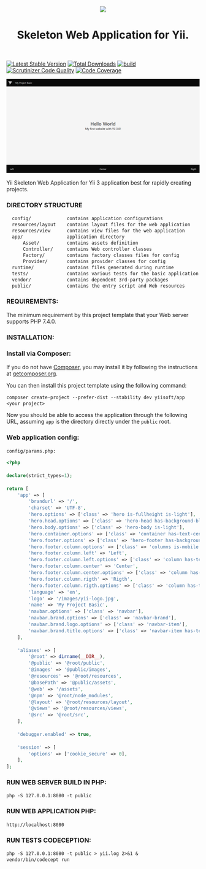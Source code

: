 <p align="center">
    <a href="https://github.com/yiisoft" target="_blank">
        <img src="https://avatars0.githubusercontent.com/u/993323" height="80px">
    </a>
    <h1 align="center">Skeleton Web Application for Yii.</h1>
    <br>
</p>

[![Latest Stable Version](https://poser.pugx.org/yiisoft/app/v/stable.png)](https://packagist.org/packages/yiisoft/app)
[![Total Downloads](https://poser.pugx.org/yiisoft/app/downloads.png)](https://packagist.org/packages/yiisoft/app)
[![build](https://github.com/yiisoft/app/workflows/build/badge.svg)](https://github.com/yiisoft/app/actions)
[![Scrutinizer Code Quality](https://scrutinizer-ci.com/g/yiisoft/app/badges/quality-score.png?b=master)](https://scrutinizer-ci.com/g/yiisoft/app/?branch=master)
[![Code Coverage](https://scrutinizer-ci.com/g/yiisoft/app/badges/coverage.png?b=master)](https://scrutinizer-ci.com/g/yiisoft/app/?branch=master)

<p align="center">
    <a href="https://github.com/yiisoft/app" target="_blank">
        <img src="docs\images\home.png" >
    </a>
</p>

Yii Skeleton Web Application for Yii 3 application best for rapidly creating projects.

### DIRECTORY STRUCTURE

      config/             contains application configurations
      resources/layout    contains layout files for the web application
      resources/view      contains view files for the web application
      app/                application directory
          Asset/          contains assets definition
          Controller/     contains Web controller classes
          Factory/        contains factory classes files for config
          Provider/       contains provider classes for config
      runtime/            contains files generated during runtime
      tests/              contains various tests for the basic application
      vendor/             contains dependent 3rd-party packages      
      public/             contains the entry script and Web resources


### REQUIREMENTS:

The minimum requirement by this project template that your Web server supports PHP 7.4.0.

### INSTALLATION:

### Install via Composer:

If you do not have [Composer](http://getcomposer.org/), you may install it by following the instructions
at [getcomposer.org](http://getcomposer.org/doc/00-intro.md#installation-nix).

You can then install this project template using the following command:

~~~
composer create-project --prefer-dist --stability dev yiisoft/app <your project>
~~~

Now you should be able to access the application through the following URL, assuming `app` is the directory
directly under the `public` root.

### Web application config:

`config/params.php:`

```php
<?php

declare(strict_types=1);

return [
    'app' => [
        'brandurl' => '/',
        'charset' => 'UTF-8',
        'hero.options' => ['class' => 'hero is-fullheight is-light'],
        'hero.head.options' => ['class' => 'hero-head has-background-black'],
        'hero.body.options' => ['class' => 'hero-body is-light'],
        'hero.container.options' => ['class' => 'container has-text-centered'],
        'hero.footer.options' => ['class' => 'hero-footer has-background-black'],
        'hero.footer.column.options' => ['class' => 'columns is-mobile'],
        'hero.footer.column.left' => 'Left',
        'hero.footer.column.left.options' => ['class' => 'column has-text-left has-text-light'],
        'hero.footer.column.center' => 'Center',
        'hero.footer.column.center.options' => ['class' => 'column has-text-centered has-text-light'],
        'hero.footer.column.rigth' => 'Rigth',
        'hero.footer.column.rigth.options' => ['class' => 'column has-text-right has-text-light'],
        'language' => 'en',
        'logo' => '/images/yii-logo.jpg',
        'name' => 'My Project Basic',
        'navbar.options' => ['class' => 'navbar'],
        'navbar.brand.options' => ['class' => 'navbar-brand'],
        'navbar.brand.logo.options' => ['class' => 'navbar-item'],
        'navbar.brand.title.options' => ['class' => 'navbar-item has-text-light'],
    ],

    'aliases' => [
        '@root' => dirname(__DIR__),
        '@public' => '@root/public',
        '@images' => '@public/images',
        '@resources' => '@root/resources',
        '@basePath' => '@public/assets',
        '@web' => '/assets',
        '@npm' => '@root/node_modules',
        '@layout' => '@root/resources/layout',
        '@views' => '@root/resources/views',
        '@src' => '@root/src',
    ],

    'debugger.enabled' => true,

    'session' => [
        'options' => ['cookie_secure' => 0],
    ],
];
```

### RUN WEB SERVER BUILD IN PHP:

~~~
php -S 127.0.0.1:8080 -t public
~~~

### RUN WEB APPLICATION PHP:

~~~
http://localhost:8080
~~~

### RUN TESTS CODECEPTION:

~~~
php -S 127.0.0.1:8080 -t public > yii.log 2>&1 &
vendor/bin/codecept run
~~~
